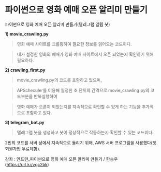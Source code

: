 # 파이썬으로 영화 예매 오픈 알리미 만들기
파이썬으로 영화 예매 오픈 알리미 만들기(텔레그램 알림 봇)

**1) movie_crawling.py**

> 영화 예매 사이트를 크롤링하여 필요한 정보를 읽어오는 코드이다.

> 내가 설정한 영화의 예매가 영화 예매 사이트에서 오픈 되었는지 확인하기 위해 필요하다.

**2) crawling_first.py**

> movie_crawling.py의 코드를 포함하고 있으며,

> APScheculer를 이용해 일정한 초 단위의 간격으로 movie_crawling.py의 코드부분을 반복실행하여

> 영화 예매가 오픈이 되었는지를 지속적으로 확인할 수 있게 하는 기능을 추가적으로 포함하고 있다.

**3) telegram_bot.py**

> 텔레그램 봇을 생성하고 봇이 정상적으로 작동하는지 확인할 수 있는 코드이다.




2번의 코드를 서버 상에서 지속적으로 돌리기 위해, AWS 서버 프로그램을 사용했다(첫 회원가입 무료체험).

강좌 : 인프런_파이썬으로 영화 예매 오픈 알리미 만들기 / 한승우 (https://url.kr/vgc2bk)
